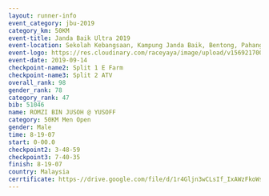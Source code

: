 ```yaml
---
layout: runner-info 
event_category: jbu-2019 
category_km: 50KM 
event-title: Janda Baik Ultra 2019
event-location: Sekolah Kebangsaan, Kampung Janda Baik, Bentong, Pahang, Malaysia 
event-logo: https://res.cloudinary.com/raceyaya/image/upload/v1569217009/logo/janda-baik_vch1pc.jpg 
event-date: 2019-09-14 
checkpoint-name2: Split 1 E Farm 
checkpoint-name3: Split 2 ATV 
overall_rank: 98
gender_rank: 78
category_rank: 47
bib: 51046
name: ROMZI BIN JUSOH @ YUSOFF
category: 50KM Men Open
gender: Male
time: 8-19-07
start: 0-00.0
checkpoint2: 3-48-59
checkpoint3: 7-40-35
finish: 8-19-07
country: Malaysia
cerrtificate: https-//drive.google.com/file/d/1r4Gljn3wCLsIf_IxAWzFkoWsu0pU-2tN/view?usp=sharing
---
```

